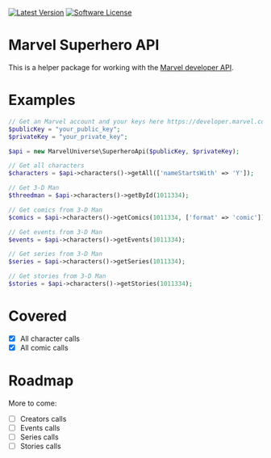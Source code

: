 [![Latest Version](https://img.shields.io/github/release/thephpleague/marvel-superhero-api.svg?style=flat-square)](https://github.com/christophrumpel/marvel-superhero-api/releases)
[![Software License](https://img.shields.io/badge/license-MIT-brightgreen.svg?style=flat-square)](LICENSE.md)

# Marvel Superhero API

This is a helper package for working with the [Marvel developer API](https://developer.marvel.com/).

# Examples

```php
// Get an Marvel account and your keys here https://developer.marvel.com/
$publicKey = "your_public_key";
$privateKey = "your_private_key";

$api = new MarvelUniverse\SuperheroApi($publicKey, $privateKey);

// Get all characters
$characters = $api->characters()->getAll(['nameStartsWith' => 'Y']);

// Get 3-D Man
$threedman = $api->characters()->getById(1011334);

// Get comics from 3-D Man
$comics = $api->characters()->getComics(1011334, ['format' => 'comic']);

// Get events from 3-D Man
$events = $api->characters()->getEvents(1011334);

// Get series from 3-D Man
$series = $api->characters()->getSeries(1011334);

// Get stories from 3-D Man
$stories = $api->characters()->getStories(1011334);
```

# Covered

- [x] All character calls
- [x] All comic calls

# Roadmap

More to come: 

- [ ] Creators calls
- [ ] Events calls
- [ ] Series calls
- [ ] Stories calls

